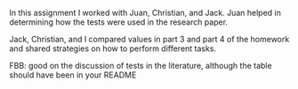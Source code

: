 In this assignment I worked with Juan, Christian, and Jack. Juan helped in determining how the tests were used in the research paper.

Jack, Christian, and I compared values in part 3 and part 4 of the homework and shared strategies on how to perform different tasks.


FBB: good on the discussion of tests in the literature, although the table should have been in your README
